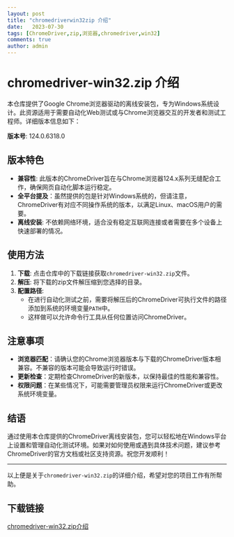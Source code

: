 ```yaml
---
layout: post
title: "chromedriverwin32zip 介绍"
date:   2023-07-30
tags: [ChromeDriver,zip,浏览器,chromedriver,win32]
comments: true
author: admin
---
```

# chromedriver-win32.zip 介绍

本仓库提供了Google Chrome浏览器驱动的离线安装包，专为Windows系统设计。此资源适用于需要自动化Web测试或与Chrome浏览器交互的开发者和测试工程师。详细版本信息如下：

**版本号**: 124.0.6318.0

## 版本特色

- **兼容性**: 此版本的ChromeDriver旨在与Chrome浏览器124.x系列无缝配合工作，确保网页自动化脚本运行稳定。
- **全平台提及**：虽然提供的包是针对Windows系统的，但请注意，ChromeDriver有对应不同操作系统的版本，以满足Linux、macOS用户的需要。
- **离线安装**: 不依赖网络环境，适合没有稳定互联网连接或者需要在多个设备上快速部署的情况。

## 使用方法

1. **下载**: 点击仓库中的下载链接获取`chromedriver-win32.zip`文件。
2. **解压**: 将下载的zip文件解压缩到您选择的目录。
3. **配置路径**:
   - 在进行自动化测试之前，需要将解压后的ChromeDriver可执行文件的路径添加到系统的环境变量`PATH`中。
   - 这样做可以允许命令行工具从任何位置访问ChromeDriver。

## 注意事项

- **浏览器匹配**：请确认您的Chrome浏览器版本与下载的ChromeDriver版本相兼容。不兼容的版本可能会导致运行时错误。
- **更新检查**：定期检查ChromeDriver的新版本，以保持最佳的性能和兼容性。
- **权限问题**：在某些情况下，可能需要管理员权限来运行ChromeDriver或更改系统环境变量。

## 结语

通过使用本仓库提供的ChromeDriver离线安装包，您可以轻松地在Windows平台上设置和管理自动化测试环境。如果对如何使用或遇到具体技术问题，建议参考ChromeDriver的官方文档或社区支持资源。祝您开发顺利！

---

以上便是关于`chromedriver-win32.zip`的详细介绍，希望对您的项目工作有所帮助。

## 下载链接

[chromedriver-win32.zip介绍](https://pan.quark.cn/s/fb2f9da60e51)